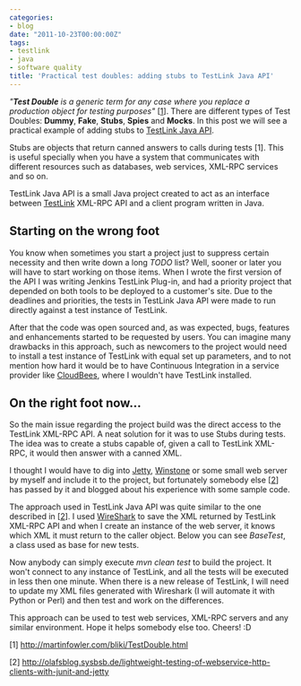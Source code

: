 ```yaml
---
categories:
- blog
date: "2011-10-23T00:00:00Z"
tags:
- testlink
- java
- software quality
title: 'Practical test doubles: adding stubs to TestLink Java API'
---
```


<p><em>"<strong>Test Double</strong> is a generic term for any case where you replace a production object for testing purposes"</em> [<a href="#1">1</a>]. There are different types of Test Doubles: <strong>Dummy</strong>, <strong>Fake</strong>, <strong>Stubs</strong>, <strong>Spies</strong> and <strong>Mocks</strong>. In this post we will see a practical example of adding stubs to <a href="testlinkjavaapi.sourceforge.net" title="TestLink Java API">TestLink Java API</a>.</p>

<p>Stubs are objects that return canned answers to calls during tests [1]. This is useful specially when you have a system that communicates with different resources such as databases, web services, XML-RPC services and so on.</p>

<p>TestLink Java API is a small Java project created to act as an interface between <a href="http://www.teamst.org" title="TestLink">TestLink</a> XML-RPC API and a client program written in Java.</p> 

<!--more-->

<h2>Starting on the wrong foot</h2>

<p>You know when sometimes you start a project just to suppress certain necessity and then write down a long <em>TODO</em> list? Well, sooner or later you will have to start working on those items. When I wrote the first version of the API I was writing Jenkins TestLink Plug-in, and had a priority project that depended on both tools to be deployed to a customer's site. Due to the deadlines and priorities, the tests in TestLink Java API were made to run directly against a test instance of TestLink.</p>

<p>After that the code was open sourced and, as was expected, bugs, features and enhancements started to be requested by users. You can imagine many drawbacks in this approach, such as newcomers to the project would need to install a test instance of TestLink with equal set up parameters, and to not mention how hard it would be to have Continuous Integration in a service provider like <a href="http://www.cloudbees.com" title="CloudBees">CloudBees</a>, where I wouldn't have TestLink installed.</p>

<h2>On the right foot now...</h2>

<p>So the main issue regarding the project build was the direct access to the TestLink XML-RPC API. A neat solution for it was to use Stubs during tests. The idea was to create a stubs capable of, given a call to TestLink XML-RPC, it would then answer with a canned XML.</p>

<p>I thought I would have to dig into <a href="http://www.mortbay.org/" title="Jetty">Jetty</a>, <a href="http://winstone.sourceforge.net/" title="Winstone">Winstone</a> or some small web server by myself and include it to the project, but fortunately somebody else [<a href="#2">2</a>] has passed by it and blogged about his experience with some sample code.</p>

<p>The approach used in TestLink Java API was quite similar to the one described in [<a href="#2">2</a>]. I used <a href="http://www.wireshark.org/" title="WireShark">WireShark</a> to save the XML returned by TestLink XML-RPC API and when I create an instance of the web server, it knows which XML it must return to the caller object. Below you can see <em>BaseTest</em>, a class used as base for new tests.</p>

<script src="https://gist.github.com/1308128.js"> </script>

<p>Now anybody can simply execute <em>mvn clean test</em> to build the project. It won't connect to any instance of TestLink, and all the tests will be executed in less then one minute. When there is a new release of TestLink, I will need to update my XML files generated with Wireshark (I will automate it with Python or Perl) and then test and work on the differences.</p>

<p>This approach can be used to test web services, XML-RPC servers and any similar environment. Hope it helps somebody else too. Cheers! :D</p>

<p><a name="1">[1]</a> <a href="http://martinfowler.com/bliki/TestDouble.html">http://martinfowler.com/bliki/TestDouble.html</a></p>

<p><a name="2">[2]</a> <a href="http://olafsblog.sysbsb.de/lightweight-testing-of-webservice-http-clients-with-junit-and-jetty/trackback/">http://olafsblog.sysbsb.de/lightweight-testing-of-webservice-http-clients-with-junit-and-jetty</a></p>
